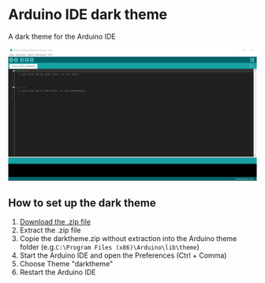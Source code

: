 # Arduino IDE dark theme
A dark theme for the Arduino IDE

![alt text](https://github.com/jjw2202/Arduino_IDE_darktheme/blob/master/theme_preview.png)

## How to set up the dark theme

1. [Download the .zip file](https://github.com/jjw2202/Arduino_IDE_darktheme/archive/master.zip)
2. Extract the .zip file
3. Copie the darktheme.zip without extraction into the Arduino theme folder (e.g.`C:\Program Files (x86)\Arduino\lib\theme`)
4. Start the Arduino IDE and open the Preferences (Ctrl + Comma)
5. Choose Theme "darktheme"
6. Restart the Arduino IDE